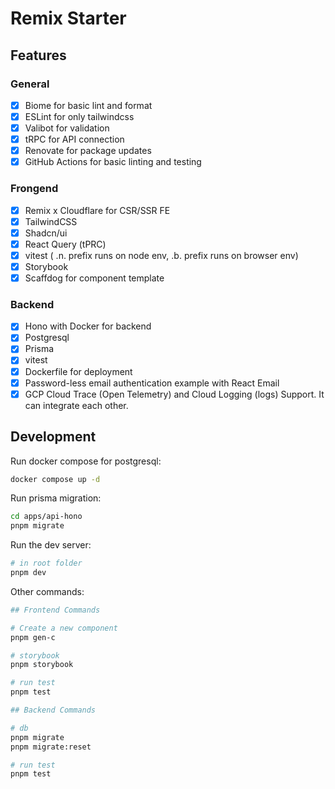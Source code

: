 # Remix Starter

## Features

### General
- [x] Biome for basic lint and format
- [x] ESLint for only tailwindcss
- [x] Valibot for validation
- [x] tRPC for API connection
- [x] Renovate for package updates
- [x] GitHub Actions for basic linting and testing

### Frongend

- [x] Remix x Cloudflare for CSR/SSR FE
- [x] TailwindCSS
- [x] Shadcn/ui
- [x] React Query (tPRC)
- [x] vitest ( .n. prefix runs on node env, .b. prefix runs on browser env)
- [x] Storybook
- [x] Scaffdog for component template

### Backend

- [x] Hono with Docker for backend
- [x] Postgresql
- [x] Prisma
- [x] vitest
- [x] Dockerfile for deployment
- [x] Password-less email authentication example with React Email
- [x] GCP Cloud Trace (Open Telemetry) and Cloud Logging (logs) Support. It can integrate each other.

## Development

Run docker compose for postgresql:

```bash
docker compose up -d
```

Run prisma migration:

```bash
cd apps/api-hono
pnpm migrate
```

Run the dev server:

```bash
# in root folder
pnpm dev
```

Other commands:

```bash
## Frontend Commands

# Create a new component
pnpm gen-c

# storybook
pnpm storybook

# run test
pnpm test

## Backend Commands

# db
pnpm migrate
pnpm migrate:reset

# run test
pnpm test
```
